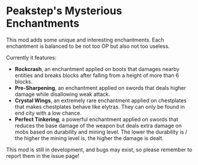 # Peakstep's Mysterious Enchantments

This mod adds some unique and interesting enchantments. Each enchantment is balanced to be not too OP but also not too useless.

Currently it features:
* **Rockcrash**, an enchantment applied on boots that damages nearby entities and breaks blocks after falling from a height of more than 6 blocks.
* **Pre-Sharpening**, an enchantment applied on swords that deals higher damage while disallowing weak attack.
* **Crystal Wings**, an extremely rare enchantment applied on chestplates that makes chestplates behave like elytras. They can only be found in end city with a low chance.
* **Perfect Tinkering**, a powerful enchantment applied on swords that reduces the base damage of the weapon but deals extra damage on mobs based on durability and mining level. The lower the durability is / the higher the mining level is, the higher the damage is dealt.

This mod is still in development, and bugs may exist, so please remember to report them in the issue page!
